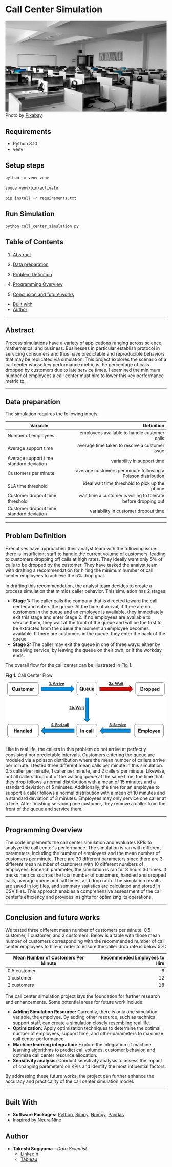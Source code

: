 # Call Center Simulation

![Cover](img/pexels-pixabay-267507.jpg)
Photo by [Pixabay](https://www.pexels.com/photo/gray-wooden-computer-cubicles-inside-room-267507/)

## Requirements

- Python 3.10
- venv

## Setup steps

```
python -m venv venv

souce venv/bin/activate

pip install -r requirements.txt
```

## Run Simulation

```
python call_center_simulation.py
```

## Table of Contents
1. [Abstract](#abstract)

2. [Data preparation](#data-preparation)

3. [Problem Definition](#problem-definition)

4. [Programming Overview](#programming-overview)

5. [Conclusion and future works](#conclusion-and-future-works)

- [Built with](#built-with)
- [Author](#author)

---

## Abstract

Process simulations have a variety of applications ranging across science, mathematics, and business. Businesses in particular establish protocol in servicing consumers and thus have predictable and reproducible behaviors that may be replicated via simulation. This project explores the scenario of a call center whose key performance metric is the percentage of calls dropped by customers due to late service times. I examined the minimum number of employees a call center must hire to lower this key performance metric to.

---

## Data preparation

The simulation requires the following inputs:

| Variable | Definition |
| ----------------------------- | -----------------------------: |
| Number of employees | employees available to handle customer calls |
| Average support time | average time taken to resolve a customer issue |
| Average support time standard deviation | variability in support time |
| Customers per minute | average customers per minute following a Poisson distribution |
| SLA time threshold  | ideal wait time threshold to pick up the phone |
| Customer dropout time threshold | wait time a customer is willing to tolerate before dropping out |
| Customer dropout time standard deviation | variability in customer dropout time |


---

## Problem Definition

Executives have approached their analyst team with the following issue: there is insufficient staff to handle the current volume of customers, leading to customers dropping off calls at high rates. They ideally want only 5% of calls to be dropped by the customer. They have tasked the analyst team with drafting a recommendation for hiring the minimum number of call center employees to achieve the 5% drop goal.

In drafting this recommendation, the analyst team decides to create a process simulation that mimics caller behavior. This simulation has 2 stages:

- **Stage 1:** The caller calls the company that is directed toward the call center and enters the queue. At the time of arrival, if there are no customers in the queue and an employee is available, they immediately exit this stage and enter Stage 2. If no employees are available to service them, they wait at the front of the queue and will be the first to be extracted from the queue the moment an employee becomes available. If there are customers in the queue, they enter the back of the queue.
- **Stage 2:** The caller may exit the queue in one of three ways: either by receiving service, by leaving the queue on their own, or if the workday ends.

The overall flow for the call center can be illustrated in Fig 1.

**Fig 1.** Call Center Flow
![Flow](img/call-center-flow.png)

Like in real life, the callers in this problem do not arrive at perfectly consistent nor predictable intervals. Customers entering the queue are modeled via a poisson distribution where the mean number of callers arrive per minute. I tested three different mean calls per minute in this simulation: 0.5 caller per minute, 1 caller per minute, and 2 callers per minute. Likewise, not all callers drop out of the waiting queue at the same time; the time that they drop follows a normal distribution with a mean of 15 minutes and a standard deviation of 5 minutes. Additionally, the time for an employee to support a caller follows a normal distribution with a mean of 10 minutes and a standard deviation of 3 minutes. Employees may only service one caller at a time. After finishing servicing one customer, they remove a caller from the front of the queue and service them.

---

## Programming Overview
The code implements the call center simulation and evaluates KPIs to analyze the call center's performance. The simulation is ran with different parameters, including the number of employees and the mean number of customers per minute. There are 30 different parameters since there are 3 different mean number of customers with 10 different numbers of employees. For each parameter, the simulation is ran for 8 hours 30 times. It tracks metrics such as the total number of customers, handled and dropped calls, average queue and call times, and drop ratio. The simulation results are saved in log files, and summary statistics are calculated and stored in CSV files. This approach enables a comprehensive assessment of the call center's efficiency and provides insights for optimizing its operations.

---

## Conclusion and future works

We tested three different mean number of customers per minute: 0.5 customer, 1 customer, and 2 customers. Below is a table with those mean number of customers corresponding with the recommended number of call center employees to hire in order to ensure the caller drop rate is below 5%:

| Mean Number of Customers Per Minute | Recommended Employees to Hire  |
| ----------------------------- | -----------------------------: |
| 0.5 customer                   | 6                             |
| 1 customer                      | 12                             |
| 2 customers                     | 18                              |

The call center simulation project lays the foundation for further research and enhancements. Some potential areas for future work include:

- **Adding Simulation Resource:** Currently, there is only one simulation variable, the empolyee. By adding other resource, such as technical support staff, can create a simulation closely resembling  real life.
- **Optimization:** Apply optimization techniques to determine the optimal number of employees, support time, and other parameters to maximize call center performance.
- **Machine learning integration:** Explore the integration of machine learning algorithms to predict call volumes, customer behavior, and optimize call center resource allocation.
- **Sensitivity analysis:** Conduct sensitivity analysis to assess the impact of changing parameters on KPIs and identify the most influential factors.

By addressing these future works, the project can further enhance the accuracy and practicality of the call center simulation model.

---

## Built With

* **Software Packages:**  [Python](https://www.python.org/), [Simpy](https://simpy.readthedocs.io/en/latest/), [Numpy](https://numpy.org/), [Pandas](https://pandas.pydata.org/docs/)
* Inspired by [NeuralNine](https://youtu.be/8SLk_uRRcgc)
## Author

* **Takeshi Sugiyama** - *Data Scientist*
  * [Linkedin](https://www.linkedin.com/in/takeshi-sugiyama/)
  * [Tableau](https://public.tableau.com/profile/takeshi.sugiyama)
